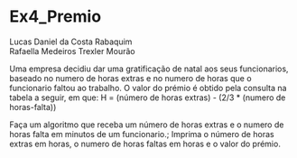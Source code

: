 # Ex4_Premio
Lucas Daniel da Costa Rabaquim<br>
Rafaella Medeiros Trexler Mourão<br>

 Uma empresa decidiu dar uma gratificação de natal aos seus funcionarios, baseado no numero de horas extras e no numero de horas que o funcionario faltou ao trabalho. O valor do prémio é obtido pela consulta na tabela a seguir, em que:
 H = (número de horas extras) - (2/3 * (numero de horas-falta))
 
 Faça um algoritmo que receba um número de horas extras e o numero de horas falta em minutos de um funcionario.;
 Imprima o número de horas extras em horas, o numero de horas faltas em horas e o valor do prémio.
